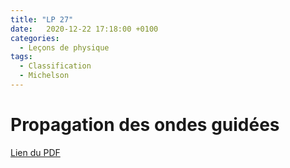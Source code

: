 ```yaml
---
title: "LP 27"
date:   2020-12-22 17:18:00 +0100
categories:
  - Leçons de physique
tags:
  - Classification
  - Michelson
---
```

# Propagation des ondes guidées

[Lien du PDF](/assets/pdf/LC16.pdf)

<object class="pdf fitvidsignore" data="/assets/pdf/LC16.pdf" type="application/pdf"></object>
